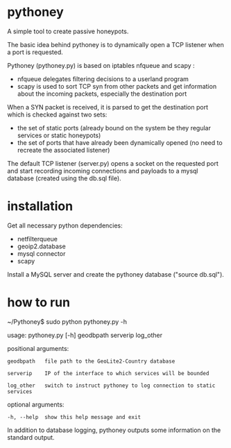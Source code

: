 # pythoney
A simple tool to create passive honeypots.

The basic idea behind pythoney is to dynamically open a TCP listener when a port is requested.

Pythoney (pythoney.py) is based on iptables nfqueue and scapy :
  - nfqueue delegates filtering decisions to a userland program
  - scapy is used to sort TCP syn from other packets and get information about the incoming packets, especially the destination port

When a SYN packet is received, it is parsed to get the destination port which is checked against two sets:
  - the set of static ports (already bound on the system be they regular services or static honeypots)
  - the set of ports that have already been dynamically opened (no need to recreate the associated listener)

The default TCP listener (server.py) opens a socket on the requested port and start recording incoming connections and payloads to a mysql database (created using the db.sql file).

# installation
Get all necessary python dependencies:
  - netfilterqueue
  - geoip2.database 
  - mysql connector
  - scapy
  
Install a MySQL server and create the pythoney database ("source db.sql").

# how to run
~/Pythoney$ sudo python pythoney.py -h
  
  usage: pythoney.py [-h] geodbpath serverip log_other
  
  positional arguments:
  
    geodbpath   file path to the GeoLite2-Country database
  
    serverip    IP of the interface to which services will be bounded
  
    log_other   switch to instruct pythoney to log connection to static services


  optional arguments:
  
    -h, --help  show this help message and exit
  
In addition to database logging, pythoney outputs some information on the standard output.
